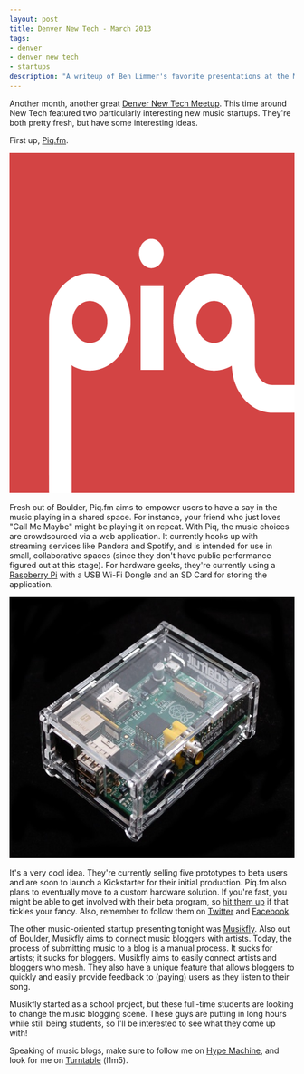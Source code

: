 ```yaml
---
layout: post
title: Denver New Tech - March 2013
tags:
- denver
- denver new tech
- startups
description: "A writeup of Ben Limmer's favorite presentations at the March 2013 Denver New Tech Meetup held at Galvanize in Denver, Colorado, USA."
---
```

Another month, another great [Denver New Tech Meetup](http://www.bdnewtech.com). This time around New Tech featured two particularly interesting new music startups. They're both pretty fresh, but have some interesting ideas.

First up, [Piq.fm](http://piq.fm).

<div class="center">
	<img src="/assets/images/posts/2013/03/piq_logo.png" width="600" height="600" alt="Logo for Piq" />
</div>

Fresh out of Boulder, Piq.fm aims to empower users to have a say in the music playing in a shared space. For instance, your friend who just loves "Call Me Maybe" might be playing it on repeat. With Piq, the music choices are crowdsourced via a web application. It currently hooks up with streaming services like Pandora and Spotify, and is intended for use in small, collaborative spaces (since they don't have public performance figured out at this stage). For hardware geeks, they're currently using a [Raspberry Pi](http://www.raspberrypi.org) with a USB Wi-Fi Dongle and an SD Card for storing the application.

<div class="center">
	<img src="/assets/images/posts/2013/03/adafruitcase.jpg" width="600" height="461" alt="Ada FruitCase Arduino board" />
</div>

It's a very cool idea. They're currently selling five prototypes to beta users and are soon to launch a Kickstarter for their initial production. Piq.fm also plans to eventually move to a custom hardware solution. If you're fast, you might be able to get involved with their beta program, so [hit them up](mailto:contact@piq.fm) if that tickles your fancy. Also, remember to follow them on [Twitter](https://twitter.com/piqFM) and [Facebook](https://www.facebook.com/pages/Piq/326779564098850).

The other music-oriented startup presenting tonight was [Musikfly](https://musikfly.com). Also out of Boulder, Musikfly aims to connect music bloggers with artists. Today, the process of submitting music to a blog is a manual process. It sucks for artists; it sucks for bloggers. Musikfly aims to easily connect artists and bloggers who mesh. They also have a unique feature that allows bloggers to quickly and easily provide feedback to (paying) users as they listen to their song.

Musikfly started as a school project, but these full-time students are looking to change the music blogging scene. These guys are putting in long hours while still being students, so I'll be interested to see what they come up with!

Speaking of music blogs, make sure to follow me on [Hype Machine](http://hypem.com/l1m5), and look for me on [Turntable](http://turntable.fm) (l1m5).